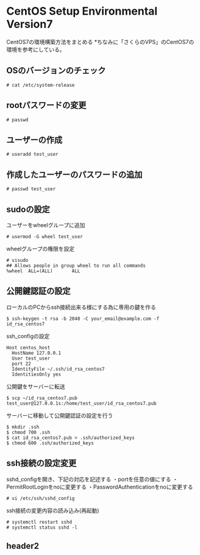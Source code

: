 # CentOS Setup Environmental Version7

CentOS7の環境構築方法をまとめる
*ちなみに「さくらのVPS」のCentOS7の環境を参考にしている。

## OSのバージョンのチェック

```shell-session
# cat /etc/system-release
```

## rootパスワードの変更

```shell-session
# passwd
```

## ユーザーの作成

```shell-session
# useradd test_user
```

## 作成したユーザーのパスワードの追加

```shell-session
# passwd test_user
```

## sudoの設定

ユーザーをwheelグループに追加

```shell-session
# usermod -G wheel test_user
```

wheelグループの権限を設定

```shell-session
# visudo
## Allows people in group wheel to run all commands
%wheel  ALL=(ALL)       ALL

```

## 公開鍵認証の設定

ローカルのPCからssh接続出来る様にする為に専用の鍵を作る

```shell-session
$ ssh-keygen -t rsa -b 2048 -C your_email@example.com -f id_rsa_centos7
```

ssh_configの設定

```shell-session
Host centos_host
  HostName 127.0.0.1
  User test_user
  port 22
  IdentityFile ~/.ssh/id_rsa_centos7
  IdentitiesOnly yes
```

公開鍵をサーバーに転送

```shell-session
$ scp ~/id_rsa_centos7.pub test_user@127.0.0.1s:/home/test_user/id_rsa_centos7.pub
```

サーバーに移動して公開鍵認証の設定を行う

```shell-session
$ mkdir .ssh
$ chmod 700 .ssh
$ cat id_rsa_centos7.pub > .ssh/authorized_keys
$ chmod 600 .ssh/authorized_keys
```

## ssh接続の設定変更

sshd_configを開き、下記の対応を記述する
・portを任意の値にする
・PermitRootLoginをnoに変更する
・PasswordAuthenticationをnoに変更する

```shell-session
# vi /etc/ssh/sshd_config
```

ssh接続の変更内容の読み込み(再起動)

```shell-session
# systemctl restart sshd
# systemctl status sshd -l
```


## header2

```shell-session

```

